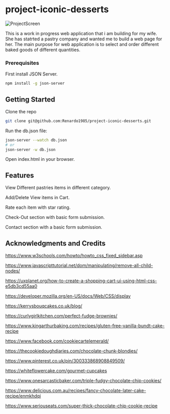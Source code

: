 # project-iconic-desserts

![ProjectScreen](https://github.com/Renardo1985/project-iconic-desserts/blob/ebde6af687df7fa091b46b65e7a87a69a0101333/src/ProjectSS.png)

This is a work in progress web application that i am building for my wife. She has statrted a pastry company and wanted me to build a web page for her. The main purpose for web application  is to select and order different baked goods of different quantities.

### Prerequisites
First install JSON Server.
```bash
npm install -g json-server
```

## Getting Started
Clone the repo 
```bash
git clone git@github.com:Renardo1985/project-iconic-desserts.git
```
Run the db.json file: 
```bash
json-server --watch db.json
# or
json-server -w db.json
```
Open index.html in your browser.

## Features

View Different pastries items in different category.

Add/Delete View items in Cart.

Rate each item with star rating.

Check-Out section with basic form submission.

Contact section with a basic form submission.



## Acknowledgments and Credits

https://www.w3schools.com/howto/howto_css_fixed_sidebar.asp

https://www.javascripttutorial.net/dom/manipulating/remove-all-child-nodes/

https://uxplanet.org/how-to-create-a-shopping-cart-ui-using-html-css-e5db3cd55aa0

https://developer.mozilla.org/en-US/docs/Web/CSS/display

https://kerrysbouqcakes.co.uk/blog/

https://curlygirlkitchen.com/perfect-fudge-brownies/

https://www.kingarthurbaking.com/recipes/gluten-free-vanilla-bundt-cake-recipe

https://www.facebook.com/cookiecartelemerald/

https://thecookiedoughdiaries.com/chocolate-chunk-blondies/

https://www.pinterest.co.uk/pin/300333868908849509/

https://whiteflowercake.com/gourmet-cupcakes

https://www.onesarcasticbaker.com/triple-fudgy-chocolate-chip-cookies/

https://www.delicious.com.au/recipes/fancy-chocolate-later-cake-recipe/enmkhdqi

https://www.seriouseats.com/super-thick-chocolate-chip-cookie-recipe
